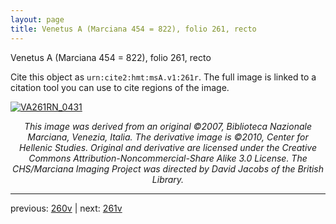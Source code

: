 ```yaml
---
layout: page
title: Venetus A (Marciana 454 = 822), folio 261, recto
---
```


Venetus A (Marciana 454 = 822), folio 261, recto

Cite this object as `urn:cite2:hmt:msA.v1:261r`.  The full image is linked to a citation tool you can use to cite regions of the image.

[![VA261RN_0431](http://www.homermultitext.org/iipsrv?IIIF=/project/homer/pyramidal/deepzoom/hmt/vaimg/2017a/VA261RN_0431.tif/full/800,/0/default.jpg)](http://www.homermultitext.org/ict2/?urn=urn:cite2:hmt:vaimg.2017a:VA261RN_0431) 

<p style="text-align: center; font-style: italic;">This image was derived from an original ©2007, Biblioteca Nazionale Marciana, Venezia, Italia. The derivative image is ©2010, Center for Hellenic Studies. Original and derivative are licensed under the Creative Commons Attribution-Noncommercial-Share Alike 3.0 License. The CHS/Marciana Imaging Project was directed by David Jacobs of the British Library.</p>

---

previous: [260v](../260v/) | next: [261v](../261v/)